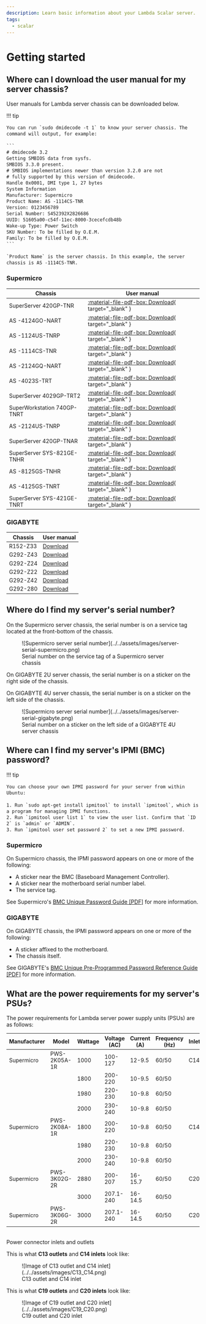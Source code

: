 ```yaml
---
description: Learn basic information about your Lambda Scalar server.
tags:
  - scalar
---
```


# Getting started

## Where can I download the user manual for my server chassis?

User manuals for Lambda server chassis can be downloaded below.

!!! tip

    You can run `sudo dmidecode -t 1` to know your server chassis. The command will output, for example:

    ```
    # dmidecode 3.2
    Getting SMBIOS data from sysfs.
    SMBIOS 3.3.0 present.
    # SMBIOS implementations newer than version 3.2.0 are not
    # fully supported by this version of dmidecode.
    Handle 0x0001, DMI type 1, 27 bytes
    System Information
    Manufacturer: Supermicro
    Product Name: AS -1114CS-TNR
    Version: 0123456789
    Serial Number: S452392X2826686
    UUID: 51605a00-c54f-11ec-8000-3cecefcdb48b
    Wake-up Type: Power Switch
    SKU Number: To be filled by O.E.M.
    Family: To be filled by O.E.M.
    ```

    `Product Name` is the server chassis. In this example, the server chassis is AS -1114CS-TNR.

### Supermicro

| Chassis                     | User manual                                                                |
| --------------------------- | -------------------------------------------------------------------------- |
| SuperServer 420GP-TNR       | [:material-file-pdf-box: Download](https://www.supermicro.com/manuals/superserver/4U/MNL-2389.pdf){ target="_blank" } |
| AS -4124GO-NART             | [:material-file-pdf-box: Download](https://www.supermicro.com/manuals/superserver/4U/MNL-2379.pdf){ target="_blank" } |
| AS -1124US-TNRP             | [:material-file-pdf-box: Download](https://www.supermicro.com/manuals/superserver/1U/MNL-2286.pdf){ target="_blank" } |
| AS -1114CS-TNR              | [:material-file-pdf-box: Download](https://www.supermicro.com/manuals/superserver/1U/MNL-2397.pdf){ target="_blank" } |
| AS -2124GQ-NART             | [:material-file-pdf-box: Download](https://www.supermicro.com/manuals/superserver/2U/MNL-2356.pdf){ target="_blank" } |
| AS -4023S-TRT               | [:material-file-pdf-box: Download](https://www.supermicro.com/manuals/superserver/4U/MNL-2037.pdf){ target="_blank" } |
| SuperServer 4029GP-TRT2     | [:material-file-pdf-box: Download](https://www.supermicro.com/manuals/superserver/4U/MNL-2107.pdf){ target="_blank" } |
| SuperWorkstation 740GP-TNRT | [:material-file-pdf-box: Download](https://www.supermicro.com/manuals/superserver/4U/MNL-2292.pdf){ target="_blank" } |
| AS -2124US-TNRP             | [:material-file-pdf-box: Download](https://www.supermicro.com/manuals/superserver/2U/MNL-2288.pdf){ target="_blank" } |
| SuperServer 420GP-TNAR      | [:material-file-pdf-box: Download](https://www.supermicro.com/manuals/superserver/4U/MNL-2350.pdf){ target="_blank" } |
| SuperServer SYS-821GE-TNHR  | [:material-file-pdf-box: Download](https://www.supermicro.com/manuals/superserver/8U/MNL-2596.pdf){ target="_blank" } |
| AS -8125GS-TNHR             | [:material-file-pdf-box: Download](https://www.supermicro.com/manuals/superserver/8U/MNL-2598.pdf){ target="_blank" } |
| AS -4125GS-TNRT             | [:material-file-pdf-box: Download](https://www.supermicro.com/manuals/superserver/4U/MNL-2614.pdf){ target="_blank" } |
| SuperServer SYS-421GE-TNRT  | [:material-file-pdf-box: Download](https://www.supermicro.com/manuals/superserver/4U/MNL-2593.pdf){ target="_blank" } |

### GIGABYTE

| Chassis  | User manual                                                                                                 |
| -------- | ----------------------------------------------------------------------------------------------------------- |
| R152-Z33 | [Download](https://download.gigabyte.com/FileList/Manual/server\_manual\_R152-Z33\_e\_10.pdf)               |
| G292-Z43 | [Download](https://download.gigabyte.com/FileList/Manual/server\_system\_manual\_G292-Z43\_e\_v10.pdf)      |
| G292-Z24 | [Download](https://download.gigabyte.com/FileList/Manual/server\_system\_manual\_G292-Z24\_e\_A00.pdf)      |
| G292-Z22 | [Download](https://download.gigabyte.com/FileList/Manual/server\_system\_manual\_g292-z20\_z22\_e\_1.0.pdf) |
| G292-Z42 | [Download](https://download.gigabyte.com/FileList/Manual/server\_system\_manual\_g292-z40\_z42\_e\_1.0.pdf) |
| G292-280 | [Download](https://download.gigabyte.com/FileList/Manual/server\_manual\_G292-280\_e\_10.pdf)               |

## Where do I find my server's serial number?

On the Supermicro server chassis, the serial number is on a service tag located at the front-bottom of the chassis.

<figure markdown="span">
  ![Supermicro server serial number](../../assets/images/server-serial-supermicro.png)
  <figcaption>Serial number on the service tag of a Supermicro server chassis</figcaption>
</figure>


On GIGABYTE 2U server chassis, the serial number is on a sticker on the right side of the chassis.

On GIGABYTE 4U server chassis, the serial number is on a sticker on the left side of the chassis.

<figure markdown="span">
  ![Supermicro server serial number](../../assets/images/server-serial-gigabyte.png)
  <figcaption>Serial number on a sticker on the left side of a GIGABYTE 4U server chassis</figcaption>
</figure>

## Where can I find my server's IPMI (BMC) password?

!!! tip

    You can choose your own IPMI password for your server from within Ubuntu:

    1. Run `sudo apt-get install ipmitool` to install `ipmitool`, which is a program for managing IPMI functions.
    2. Run `ipmitool user list 1` to view the user list. Confirm that `ID 2` is `admin` or `ADMIN`.
    3. Run `ipmitool user set password 2` to set a new IPMI password.

### Supermicro

On Supermicro chassis, the IPMI password appears on one or more of the following:

* A sticker near the BMC (Baseboard Management Controller).
* A sticker near the motherboard serial number label.
* The service tag.

See Supermicro's [BMC Unique Password Guide \[PDF\]](https://www.supermicro.com/support/BMC\_Unique\_Password\_Guide.pdf) for more information.

### GIGABYTE

On GIGABYTE chassis, the IPMI password appears on one or more of the following:

* A sticker affixed to the motherboard.
* The chassis itself.

See GIGABYTE's [BMC Unique Pre-Programmed Password Reference Guide \[PDF\]](https://www.gigabyte.com/Fileupload/Global/Multimedia/101/file/573/1015.pdf) for more information.

## What are the power requirements for my server's PSUs?

The power requirements for Lambda server power supply units (PSUs) are as follows:

| Manufacturer | Model        | Wattage | Voltage (AC) | Current (A) | Frequency (Hz) | Inlet/Outlet | Efficiency               |
| ------------ | ------------ | ------- | ------------ | ----------- | -------------- | ------------ | ------------------------ |
| Supermicro   | PWS-2K05A-1R | 1000    | 100-127      | 12-9.5      | 60/50          | C14/C13      | 80 Plus Titanium (> 96%) |
|              |              | 1800    | 200-220      | 10-9.5      | 60/50          |              |                          |
|              |              | 1980    | 220-230      | 10-9.8      | 60/50          |              |                          |
|              |              | 2000    | 230-240      | 10-9.8      | 60/50          |              |                          |
| Supermicro   | PWS-2K08A-1R | 1800    | 200-220      | 10-9.8      | 60/50          | C14/C13      | 80 Plus Titanium (> 96%) |
|              |              | 1980    | 220-230      | 10-9.8      | 60/50          |              |                          |
|              |              | 2000    | 230-240      | 10-9.8      | 60/50          |              |                          |
| Supermicro   | PWS-3K02G-2R | 2880    | 200-207      | 16-15.7     | 60/50          | C20/C19      | 80 Plus Titanium (> 96%) |
|              |              | 3000    | 207.1-240    | 16-14.5     | 60/50          |              |                          |
| Supermicro   | PWS-3K06G-2R | 3000    | 207.1-240    | 16-14.5     | 60/50          | C20/C19      |                          |

\
Power connector inlets and outlets

This is what **C13 outlets** and **C14 inlets** look like:

<figure markdown="span">
  ![Image of C13 outlet and C14 inlet](../../assets/images/C13_C14.png)
  <figcaption>C13 outlet and C14 inlet</figcaption>
</figure>

This is what **C19 outlets** and **C20 inlets** look like:

<figure markdown="span">
  ![Image of C19 outlet and C20 inlet](../../assets/images/C19_C20.png)
  <figcaption>C19 outlet and C20 inlet</figcaption>
</figure>
